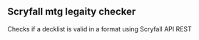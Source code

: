 
## Scryfall mtg legaity checker

Checks if a decklist is valid in a format using Scryfall API REST

